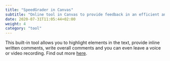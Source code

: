 ```yaml
---
title: "SpeedGrader in Canvas"
subtitle: "Online tool in Canvas to provide feedback in an efficient and effective manner."
date: 2020-07-31T11:05:44+02:00
weight: 4
category: "tool"
---
```


This built-in tool allows you to highlight elements in the text, provide inline written comments, write overall comments and you can even leave a voice or video recording. Find out more [here](https://canvas.uva.nl/courses/169/modules/items/1441).
